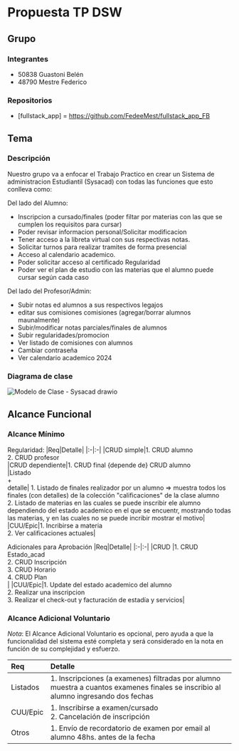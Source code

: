 # Propuesta TP DSW

## Grupo
### Integrantes
- 50838 Guastoni Belén
- 48790 Mestre Federico

### Repositorios
* [fullstack_app] = https://github.com/FedeeMest/fullstack_app_FB


## Tema
### Descripción
Nuestro grupo va a enfocar el Trabajo Practico en crear un Sistema de administracion Estudiantil (Sysacad) con todas las funciones que esto conlleva como: 

Del lado del Alumno:
- Inscripcion a cursado/finales (poder filtar por materias con las que se cumplen los requisitos para cursar)
- Poder revisar informacion personal/Solicitar modificacion
- Tener acceso a la libreta virtual con sus respectivas notas.
- Solicitar turnos para realizar tramites de forma presencial
- Acceso al calendario academico.
- Poder solicitar acceso al certificado Regularidad
- Poder ver el plan de estudio con las materias que el alumno puede cursar según cada caso
  
Del lado del Profesor/Admin:
- Subir notas ed alumnos a sus respectivos legajos
- editar sus comisiones comisiones (agregar/borrar alumnos maunalmente)
- Subir/modificar notas parciales/finales de alumnos
- Subir regularidades/promocion
- Ver listado de comisiones con alumnos
- Cambiar contraseña
- Ver calendario academico 2024

   
### Diagrama de clase
![Modelo de Clase - Sysacad drawio](https://github.com/FedeeMest/TP-DSW-FB/assets/166263224/c0d24bd8-d1d1-4e94-ae31-75424767660c)

## Alcance Funcional 

### Alcance Mínimo

Regularidad:
|Req|Detalle|
|:-|:-|
|CRUD simple|1. CRUD alumno<br>2. CRUD profesor<br>
|CRUD dependiente|1. CRUD final {depende de} CRUD alumno<br>
|Listado<br>+<br>detalle| 1. Listado de finales realizador por un alumno => muestra todos los finales (con detalles) de la colección "calificaciones" de la clase alumno<br> 2. Listado de materias en las cuales se puede inscribir ele alumno dependiendo del estado academico en el que se encuentr, mostrando todas las materias, y en las cuales no se puede incribir mostrar el motivo|
|CUU/Epic|1. Incribirse a materia<br>2. Ver calificaciones actuales|


Adicionales para Aprobación
|Req|Detalle|
|:-|:-|
|CRUD |1. CRUD Estado_acad<br>2. CRUD Inscripción<br>3. CRUD Horario<br>4. CRUD Plan<br>|
|CUU/Epic|1. Update del estado academico del alumno<br>2. Realizar una inscripcion<br>3. Realizar el check-out y facturación de estadía y servicios|


### Alcance Adicional Voluntario

*Nota*: El Alcance Adicional Voluntario es opcional, pero ayuda a que la funcionalidad del sistema esté completa y será considerado en la nota en función de su complejidad y esfuerzo.

|Req|Detalle|
|:-|:-|
|Listados |1. Inscripciones (a examenes) filtradas por alumno muestra a cuantos examenes finales se inscribio al alumno ingresando dos fechas|2. Inscripciones a cursado de un alumno dado un periodo de fehcas especificos.
|CUU/Epic|1. Inscribirse a examen/cursado<br>2. Cancelación de inscripción|
|Otros|1. Envío de recordatorio de examen por email al alumno 48hs. antes de la fecha|

